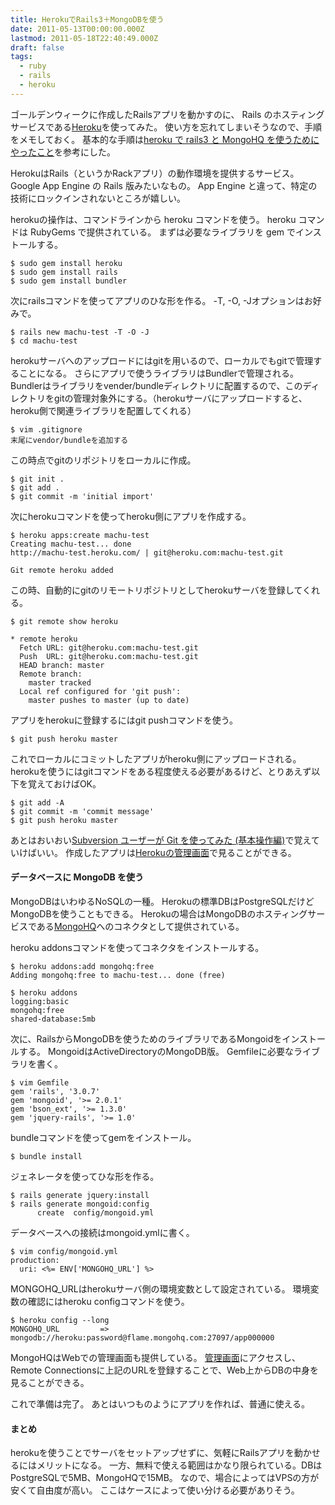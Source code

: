 ```yaml
---
title: HerokuでRails3＋MongoDBを使う
date: 2011-05-13T00:00:00.000Z
lastmod: 2011-05-18T22:40:49.000Z
draft: false
tags:
  - ruby
  - rails
  - heroku
---
```


ゴールデンウィークに作成したRailsアプリを動かすのに、 Rails のホスティングサービスである[Heroku](http://www.heroku.com/)を使ってみた。 使い方を忘れてしまいそうなので、手順をメモしておく。 基本的な手順は[heroku で rails3 と MongoHQ を使うためにやったこと](http://blog.twiwt.org/e/7daa41)を参考にした。

HerokuはRails（というかRackアプリ）の動作環境を提供するサービス。Google App Engine の Rails 版みたいなもの。 App Engine と違って、特定の技術にロックインされないところが嬉しい。

herokuの操作は、コマンドラインから heroku コマンドを使う。 heroku コマンドは RubyGems で提供されている。 まずは必要なライブラリを gem でインストールする。

```
$ sudo gem install heroku
$ sudo gem install rails
$ sudo gem install bundler
```

次にrailsコマンドを使ってアプリのひな形を作る。 -T, -O, -Jオプションはお好みで。

```
$ rails new machu-test -T -O -J
$ cd machu-test
```

herokuサーバへのアップロードにはgitを用いるので、ローカルでもgitで管理することになる。 さらにアプリで使うライブラリはBundlerで管理される。Bundlerはライブラリをvender/bundleディレクトリに配置するので、このディレクトリをgitの管理対象外にする。（herokuサーバにアップロードすると、heroku側で関連ライブラリを配置してくれる）

```
$ vim .gitignore
末尾にvendor/bundleを追加する
```

この時点でgitのリポジトリをローカルに作成。

```
$ git init .
$ git add .
$ git commit -m 'initial import'
```

次にherokuコマンドを使ってheroku側にアプリを作成する。

```
$ heroku apps:create machu-test
Creating machu-test... done
http://machu-test.heroku.com/ | git@heroku.com:machu-test.git

Git remote heroku added
```

この時、自動的にgitのリモートリポジトリとしてherokuサーバを登録してくれる。

```
$ git remote show heroku

* remote heroku
  Fetch URL: git@heroku.com:machu-test.git
  Push  URL: git@heroku.com:machu-test.git
  HEAD branch: master
  Remote branch:
    master tracked
  Local ref configured for 'git push':
    master pushes to master (up to date)
```

アプリをherokuに登録するにはgit pushコマンドを使う。

```
$ git push heroku master
```

これでローカルにコミットしたアプリがheroku側にアップロードされる。 herokuを使うにはgitコマンドをある程度使える必要があるけど、とりあえず以下を覚えておけばOK。

```
$ git add -A
$ git commit -m 'commit message'
$ git push heroku master
```

あとはおいおい[Subversion ユーザーが Git を使ってみた (基本操作編)](/posts/20100506/p01)で覚えていけばいい。 作成したアプリは[Herokuの管理画面](https://api.heroku.com/myapps)で見ることができる。

#### データベースに MongoDB を使う

MongoDBはいわゆるNoSQLの一種。 Herokuの標準DBはPostgreSQLだけどMongoDBを使うこともできる。 Herokuの場合はMongoDBのホスティングサービスである[MongoHQ](http://mongohq.com/)へのコネクタとして提供されている。

heroku addonsコマンドを使ってコネクタをインストールする。

```
$ heroku addons:add mongohq:free
Adding mongohq:free to machu-test... done (free)

$ heroku addons
logging:basic
mongohq:free
shared-database:5mb
```

次に、RailsからMongoDBを使うためのライブラリであるMongoidをインストールする。 MongoidはActiveDirectoryのMongoDB版。 Gemfileに必要なライブラリを書く。

```
$ vim Gemfile
gem 'rails', '3.0.7'
gem 'mongoid', '>= 2.0.1'
gem 'bson_ext', '>= 1.3.0'
gem 'jquery-rails', '>= 1.0'
```

bundleコマンドを使ってgemをインストール。

```
$ bundle install
```

ジェネレータを使ってひな形を作る。

```
$ rails generate jquery:install
$ rails generate mongoid:config
      create  config/mongoid.yml
```

データベースへの接続はmongoid.ymlに書く。

```
$ vim config/mongoid.yml
production:
  uri: <%= ENV['MONGOHQ_URL'] %>
```

MONGOHQ_URLはherokuサーバ側の環境変数として設定されている。 環境変数の確認にはheroku configコマンドを使う。

```
$ heroku config --long
MONGOHQ_URL         => mongodb://heroku:password@flame.mongohq.com:27097/app000000
```

MongoHQはWebでの管理画面も提供している。 [管理画面](https://mongohq.com/databases)にアクセスし、Remote Connectionsに上記のURLを登録することで、Web上からDBの中身を見ることができる。

これで準備は完了。 あとはいつものようにアプリを作れば、普通に使える。

#### まとめ

herokuを使うことでサーバをセットアップせずに、気軽にRailsアプリを動かせるにはメリットになる。 一方、無料で使える範囲はかなり限られている。DBはPostgreSQLで5MB、MongoHQで15MB。 なので、場合によってはVPSの方が安くて自由度が高い。 ここはケースによって使い分ける必要がありそう。
